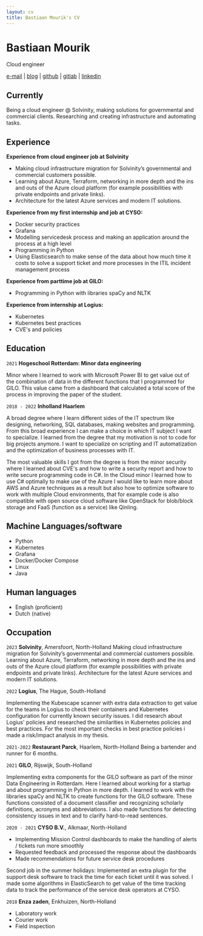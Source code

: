 ```yaml
---
layout: cv
title: Bastiaan Mourik's CV
---
```

# Bastiaan Mourik
Cloud engineer


<div id="webaddress">
<a href="mailto:me@bastiaa.nl">e-mail</a>
| <a href="https://bastiaa.nl">blog</a>
| <a href="https://github.com/bchm">github</a>
| <a href="https://gitlab.com/bchm">gitlab</a>
| <a href="https://www.linkedin.com/in/mourik/">linkedin</a>
</div>

## Currently

Being a cloud engineer @ Solvinity, making solutions for governmental and commercial clients. Researching and creating infrastructure and automating tasks.

## Experience

**Experience from cloud engineer job at Solvinity**
- Making cloud infrastructure migration for Solvinity’s governmental and commercial customers possible.
- Learning about Azure, Terraform, networking in more depth and the ins and outs of the Azure cloud platform (for example possibilities with private endpoints and private links).
- Architecture for the latest Azure services and modern IT solutions.

**Experience from my first internship and job at CYSO:**
- Docker security practices
- Grafana
- Modelling servicedesk process and making an application around the process at a high level
- Programming in Python
- Using Elasticsearch to make sense of the data about how much time it costs to solve a support ticket and more processes in the ITIL incident management process

**Experience from parttime job at GILO:**
- Programming in Python with libraries spaCy and NLTK

**Experience from internship at Logius:**
- Kubernetes
- Kubernetes best practices
- CVE's and policies

## Education

`2021`
__Hogeschool Rotterdam: Minor data engineering__

Minor where I learned to work with Microsoft Power BI to get value out of the combination of data in the different functions that I programmed for GILO. This value came from a dashboard that calculated a total score of the process in improving the paper of the student.

`2018 - 2022`
__Inholland Haarlem__

A broad degree where I learn different sides of the IT spectrum like designing, networking, SQL databases, making websites and programming. From this broad experience I can make a choice in which IT subject I want to specialize. I learned from the degree that my motivation is not to code for big projects anymore. I want to specialize on scripting and IT automatization and the optimization of business processes with IT.

The most valuable skills I got from the degree is from the minor security where I learned about CVE's and how to write a security report and how to write secure programming code in C#. In the Cloud minor I learned how to use C# optimally to make use of the Azure
I would like to learn more about AWS and Azure techniques as a result but also how to optimize software to work with multiple Cloud environments, that for example code is also compatible with open source cloud software like OpenStack for blob/block storage and FaaS (function as a service) like Qinling.



## Machine Languages/software

- Python
- Kubernetes
- Grafana
- Docker/Docker Compose
- Linux
- Java

## Human languages

- English (proficient)
- Dutch (native)


## Occupation


`2023`
__Solvinity__, Amersfoort, North-Holland
Making cloud infrastructure migration for Solvinity’s governmental and commercial customers possible.
Learning about Azure, Terraform, networking in more depth and the ins and outs of the Azure cloud platform (for example possibilities with private endpoints and private links).
Architecture for the latest Azure services and modern IT solutions.

`2022`
__Logius__, The Hague, South-Holland

Implementing the Kubescape scanner with extra data extraction to get value for the teams in Logius to check their containers and Kubernetes configuration for currently known security issues. I did research about Logius' policies and researched the similarities in Kubernetes policies and best practices. For the most important checks in best practice policies i made a risk/impact analysis in my thesis.

`2021-2022`
__Restaurant Parck__, Haarlem, North-Holland
Being a bartender and runner for 6 months.

`2021`
__GILO__, Rijswijk, South-Holland

Implementing extra components for the GILO software as part of the minor Data Engineering in Rotterdam. Here I learned about working for a startup and about programming in Python in more depth. I learned to work with the libraries spaCy and NLTK to create functions for the GILO software. These functions consisted of a document classifier and recognizing scholarly definitions, acronyms and abbreviations. I also made functions for detecting consistency issues in text and to clarify hard-to-read sentences.

`2020 - 2021`
__CYSO B.V.__, Alkmaar, North-Holland

- Implementing Mission Control dashboards to make the handling of alerts / tickets run more smoothly
- Requested feedback and processed the response about the dashboards
- Made recommendations for future service desk procedures

Second job in the summer holidays:
Implemented an extra plugin for the support desk software to track the time for each ticket until it was solved. I made some algorithms in ElasticSearch to get value of the time tracking data to track the performance of the service desk operators at CYSO.

`2018`
__Enza zaden__, Enkhuizen, North-Holland

- Laboratory work
- Courier work
- Field inspection

<!-- ### Footer

Last updated: June 2023 -->


